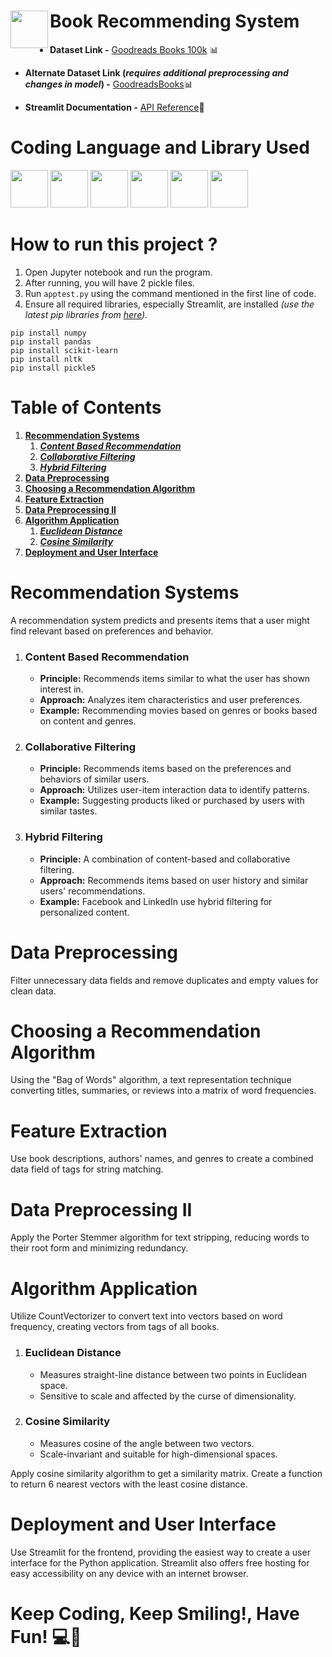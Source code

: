 # **Book Recommending System**    <img src="https://upload.wikimedia.org/wikipedia/commons/0/0f/Stacked_books_icon.svg" width="60" height="60" align="left"/>

* **Dataset Link -** [Goodreads Books 100k](https://www.kaggle.com/datasets/mdhamani/goodreads-books-100k) 📊
* **Alternate Dataset Link (*requires additional preprocessing and changes in model*) -** [GoodreadsBooks](https://www.kaggle.com/datasets/jealousleopard/goodreadsbooks)📊

* **Streamlit Documentation -** [API Reference](https://docs.streamlit.io/library/api-reference)🧾

# **Coding Language and Library Used**
<p align="left">
<img src="https://cdn.jsdelivr.net/gh/devicons/devicon@latest/icons/python/python-original.svg" width="60" height="60"/>
<img src="https://cdn.jsdelivr.net/gh/devicons/devicon@latest/icons/jupyter/jupyter-original-wordmark.svg" width="60" height="60"/>
<img src="https://cdn.jsdelivr.net/gh/devicons/devicon@latest/icons/streamlit/streamlit-original.svg" width="60" height="60"/>
<img src="https://cdn.jsdelivr.net/gh/devicons/devicon@latest/icons/numpy/numpy-plain-wordmark.svg"  width="60" height="60"/>
<img src="https://cdn.jsdelivr.net/gh/devicons/devicon@latest/icons/pandas/pandas-original-wordmark.svg" width="60" height="60"/>
<img src="https://cdn.jsdelivr.net/gh/devicons/devicon@latest/icons/scikitlearn/scikitlearn-original.svg" width="60" height="60"/>
</p>
          


# **How to run this project ?** 

1. Open Jupyter notebook and run the program.
2. After running, you will have 2 pickle files.
3. Run `apptest.py` using the command mentioned in the first line of code.
4. Ensure all required libraries, especially Streamlit, are installed *(use the latest pip libraries from [here](https://pypi.org/)).*


```code
pip install numpy
pip install pandas
pip install scikit-learn
pip install nltk
pip install pickle5
```
#

# **Table of Contents**

1. **[Recommendation Systems](#recommendation-systems)**
    1. ***[Content Based Recommendation](#content-based-recommendation)***
    2. ***[Collaborative Filtering](#collaborative-filtering)***
    3. ***[Hybrid Filtering](#hybrid-filtering)***
2. **[Data Preprocessing](#data-preprocessing)**
3. **[Choosing a Recommendation Algorithm](#choosing-a-recommendation-algorithm)**
4. **[Feature Extraction](#feature-extraction)**
5. **[Data Preprocessing II](#data-preprocessing-ii)**
6. **[Algorithm Application](#algorithm-application)**
   1. ***[Euclidean Distance](#euclidean-distance)***
   2. ***[Cosine Similarity](#cosine-similarity)***
7. **[Deployment and User Interface](#deployment-and-user-interface)**

# **Recommendation Systems**

A recommendation system predicts and presents items that a user might find relevant based on preferences and behavior.

1. ### **Content Based Recommendation**
   - **Principle:** Recommends items similar to what the user has shown interest in.
   - **Approach:** Analyzes item characteristics and user preferences.
   - **Example:** Recommending movies based on genres or books based on content and genres.
2. ### **Collaborative Filtering**
   - **Principle:** Recommends items based on the preferences and behaviors of similar users.
   - **Approach:** Utilizes user-item interaction data to identify patterns.
   - **Example:** Suggesting products liked or purchased by users with similar tastes.
3. ### **Hybrid Filtering**
   - **Principle:** A combination of content-based and collaborative filtering.
   - **Approach:**  Recommends items based on user history and similar users' recommendations.
   - **Example:** Facebook and LinkedIn use hybrid filtering for personalized content.
   
# **Data Preprocessing**

Filter unnecessary data fields and remove duplicates and empty values for clean data.

# Choosing a Recommendation Algorithm

Using the "Bag of Words" algorithm, a text representation technique converting titles, summaries, or reviews into a matrix of word frequencies.

# Feature Extraction

Use book descriptions, authors' names, and genres to create a combined data field of tags for string matching.

# Data Preprocessing II

Apply the Porter Stemmer algorithm for text stripping, reducing words to their root form and minimizing redundancy.

# Algorithm Application

Utilize CountVectorizer to convert text into vectors based on word frequency, creating vectors from tags of all books.

1. ### **Euclidean Distance**
   - Measures straight-line distance between two points in Euclidean space.
   - Sensitive to scale and affected by the curse of dimensionality.
2. ### **Cosine Similarity**
   - Measures cosine of the angle between two vectors.
   - Scale-invariant and suitable for high-dimensional spaces.

Apply cosine similarity algorithm to get a similarity matrix. Create a function to return 6 nearest vectors with the least cosine distance.

# Deployment and User Interface

Use Streamlit for the frontend, providing the easiest way to create a user interface for the Python application. Streamlit also offers free hosting for easy accessibility on any device with an internet browser.


# **Keep Coding, Keep Smiling!, Have Fun!** 💻🚀